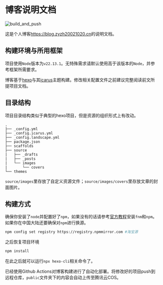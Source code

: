 # 博客说明文档

![build_and_push](https://github.com/zyzh2002/hexo-blog/actions/workflows/build_and_push.yml/badge.svg)

这是个人博客<https://blog.zyzh20021020.cn>的说明文档。

## 构建环境与所用框架

项目使用`Node`版本为`v22.13.1`。无特殊需求请默认使用高于该版本的`Node`，并参考框架所需要求。

博客基于[hexo](https://hexo.io/)与其[icarus](https://github.com/ppoffice/hexo-theme-icarus)主题构建。修改相关配置文件之前建议完整阅读前文所提项目文档。

## 目录结构

项目目录结构类似于典型的hexo项目，但是资源的组织形式上有改动。

```text
.
├── _config.yml
├── _config.icarus.yml
├── _config.landscape.yml
├── package.json
├── scaffolds
├── source
|   ├── _drafts
|   ├── _posts
|   └── images
|       └── covers
└── themes
```

`source/images`里存放了自定义资源文件；`source/images/covers`里存放文章的封面图片。

## 构建方式

确保你安装了`node`并配置好了`npm`，如果没有的话请参考[官方教程](https://nodejs.org/zh-cn/download)安装`fnm`和`npm`。如果你在中国大陆还要确保对`npm`进行换源。

```sh
npm config set registry https://registry.npmmirror.com #淘宝源
```

之后恢复项目环境

```sh
npm install
```

在此之后就可以运行`npx hexo-cli`相关命令了。

已经使用Github Actions对博客构建进行了自动化部署。将修改好的项目push到远程仓库，`public`文件夹下的内容会自动上传至腾讯云COS。
